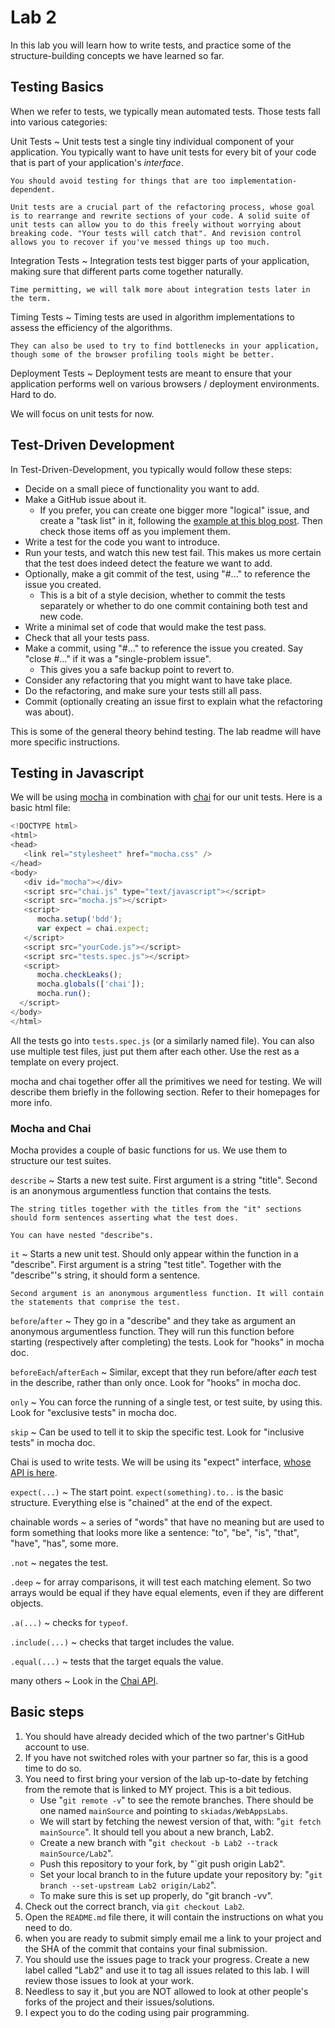 # Lab 2

In this lab you will learn how to write tests, and practice some of the structure-building concepts we have learned so far.

## Testing Basics

When we refer to tests, we typically mean automated tests. Those tests fall into various categories:

Unit Tests
  ~ Unit tests test a single tiny individual component of your application. You typically want to have unit tests for every bit of your code that is part of your application's *interface*.

    You should avoid testing for things that are too implementation-dependent.

    Unit tests are a crucial part of the refactoring process, whose goal is to rearrange and rewrite sections of your code. A solid suite of unit tests can allow you to do this freely without worrying about breaking code. "Your tests will catch that". And revision control allows you to recover if you've messed things up too much.

Integration Tests
  ~ Integration tests test bigger parts of your application, making sure that different parts come together naturally.

    Time permitting, we will talk more about integration tests later in the term.

Timing Tests
  ~ Timing tests are used in algorithm implementations to assess the efficiency of the algorithms.

    They can also be used to try to find bottlenecks in your application, though some of the browser profiling tools might be better.

Deployment Tests
  ~ Deployment tests are meant to ensure that your application performs well on various browsers / deployment environments. Hard to do.

We will focus on unit tests for now.

## Test-Driven Development

In Test-Driven-Development, you typically would follow these steps:

- Decide on a small piece of functionality you want to add.
- Make a GitHub issue about it.
    - If you prefer, you can create one bigger more "logical" issue, and create a "task list" in it, following the [example at this blog post](https://github.com/blog/1375%0A-task-lists-in-gfm-issues-pulls-comments). Then check those items off as you implement them.
- Write a test for the code you want to introduce.
- Run your tests, and watch this new test fail. This makes us more certain that the test does indeed detect the feature we want to add.
- Optionally, make a git commit of the test, using "#..." to reference the issue you created.
    - This is a bit of a style decision, whether to commit the tests separately or whether to do one commit containing both test and new code.
- Write a minimal set of code that would make the test pass.
- Check that all your tests pass.
- Make a commit, using "#..." to reference the issue you created. Say "close #..." if it was a "single-problem issue".
    - This gives you a safe backup point to revert to.
- Consider any refactoring that you might want to have take place.
- Do the refactoring, and make sure your tests still all pass.
- Commit (optionally creating an issue first to explain what the refactoring was about).

This is some of the general theory behind testing. The lab readme will have more specific instructions.

## Testing in Javascript

We will be using [mocha](http://mochajs.org/) in combination with [chai](http://chaijs.com/) for our unit tests. Here is a basic html file:

```javascript
<!DOCTYPE html>
<html>
<head>
   <link rel="stylesheet" href="mocha.css" />
</head>
<body>
   <div id="mocha"></div>
   <script src="chai.js" type="text/javascript"></script>
   <script src="mocha.js"></script>
   <script>
      mocha.setup('bdd');
      var expect = chai.expect;
   </script>
   <script src="yourCode.js"></script>
   <script src="tests.spec.js"></script>
   <script>
      mocha.checkLeaks();
      mocha.globals(['chai']);
      mocha.run();
  </script>
</body>
</html>
```

All the tests go into `tests.spec.js` (or a similarly named file). You can also use multiple test files, just put them after each other. Use the rest as a template on every project.

mocha and chai together offer all the primitives we need for testing. We will describe them briefly in the following section. Refer to their homepages for more info.

### Mocha and Chai

Mocha provides a couple of basic functions for us. We use them to structure our test suites.

`describe`
  ~ Starts a new test suite. First argument is a string "title". Second is an anonymous argumentless function that contains the tests.

    The string titles together with the titles from the "it" sections should form sentences asserting what the test does.

    You can have nested "describe"s.

`it`
  ~ Starts a new unit test. Should only appear within the function in a "describe". First argument is a string "test title". Together with the "describe"'s string, it should form a sentence.

    Second argument is an anonymous argumentless function. It will contain the statements that comprise the test.

`before`/`after`
  ~ They go in a "describe" and they take as argument an anonymous argumentless function. They will run this function before starting (respectively after completing) the tests. Look for "hooks" in mocha doc.

`beforeEach`/`afterEach`
  ~ Similar, except that they run before/after *each* test in the describe, rather than only once. Look for "hooks" in mocha doc.

`only`
  ~ You can force the running of a single test, or test suite, by using this. Look for "exclusive tests" in mocha doc.

`skip`
  ~ Can be used to tell it to skip the specific test. Look for "inclusive tests" in mocha doc.

Chai is used to write tests. We will be using its "expect" interface, [whose API is here](http://chaijs.com/api/bdd/).

`expect(...)`
  ~ The start point. `expect(something).to..` is the basic structure. Everything else is "chained" at the end of the expect.

chainable words
  ~ a series of "words" that have no meaning but are used to form something that looks more like a sentence: "to", "be", "is", "that", "have", "has", some more.

`.not`
  ~ negates the test.

`.deep`
  ~ for array comparisons, it will test each matching element. So two arrays would be equal if they have equal elements, even if they are different objects.

`.a(...)`
  ~ checks for `typeof`.

`.include(...)`
  ~ checks that target includes the value.

`.equal(...)`
  ~ tests that the target equals the value.

many others
  ~ Look in the [Chai API](http://chaijs.com/api/bdd/).

## Basic steps

1. You should have already decided which of the two partner's GitHub account to use.
2. If you have not switched roles with your partner so far, this is a good time to do so.
3. You need to first bring your version of the lab up-to-date by fetching from the remote that is linked to MY project. This is a bit tedious.
    - Use "`git remote -v`" to see the remote branches. There should be one named `mainSource` and pointing to `skiadas/WebAppsLabs`.
    - We will start by fetching the newest version of that, with: "`git fetch mainSource`". It should tell you about a new branch, Lab2.
    - Create a new branch with "`git checkout -b Lab2 --track mainSource/Lab2`".
    - Push this repository to your fork, by "`git push origin Lab2".
    - Set your local branch to in the future update your repository by: "`git branch --set-upstream Lab2 origin/Lab2`".
    - To make sure this is set up properly, do "git branch -vv".
4. Check out the correct branch, via `git checkout Lab2`.
5. Open the `README.md` file there, it will contain the instructions on what you need to do.
6. when you are ready to submit simply email me a link to your project and the SHA of the commit that contains your final submission.
7. You should use the issues page to track your progress. Create a new label called "Lab2" and use it to tag all issues related to this lab. I will review those issues to look at your work.
8. Needless to say it ,but you are NOT allowed to look at other people's forks of the project and their issues/solutions.
9. I expect you to do the coding using pair programming.
